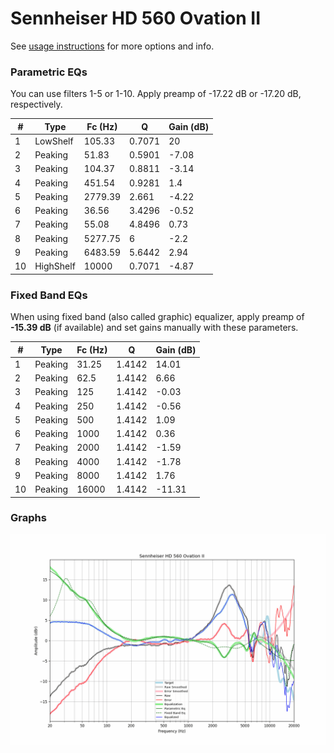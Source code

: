 # Sennheiser HD 560 Ovation II
See [usage instructions](https://github.com/jaakkopasanen/AutoEq#usage) for more options and info.

### Parametric EQs
You can use filters 1-5 or 1-10. Apply preamp of -17.22 dB or -17.20 dB, respectively.

|   # | Type      |   Fc (Hz) |      Q |   Gain (dB) |
|-----|-----------|-----------|--------|-------------|
|   1 | LowShelf  |    105.33 | 0.7071 |       20    |
|   2 | Peaking   |     51.83 | 0.5901 |       -7.08 |
|   3 | Peaking   |    104.37 | 0.8811 |       -3.14 |
|   4 | Peaking   |    451.54 | 0.9281 |        1.4  |
|   5 | Peaking   |   2779.39 | 2.661  |       -4.22 |
|   6 | Peaking   |     36.56 | 3.4296 |       -0.52 |
|   7 | Peaking   |     55.08 | 4.8496 |        0.73 |
|   8 | Peaking   |   5277.75 | 6      |       -2.2  |
|   9 | Peaking   |   6483.59 | 5.6442 |        2.94 |
|  10 | HighShelf |  10000    | 0.7071 |       -4.87 |

### Fixed Band EQs
When using fixed band (also called graphic) equalizer, apply preamp of **-15.39 dB** (if available) and set gains manually with these parameters.

|   # | Type    |   Fc (Hz) |      Q |   Gain (dB) |
|-----|---------|-----------|--------|-------------|
|   1 | Peaking |     31.25 | 1.4142 |       14.01 |
|   2 | Peaking |     62.5  | 1.4142 |        6.66 |
|   3 | Peaking |    125    | 1.4142 |       -0.03 |
|   4 | Peaking |    250    | 1.4142 |       -0.56 |
|   5 | Peaking |    500    | 1.4142 |        1.09 |
|   6 | Peaking |   1000    | 1.4142 |        0.36 |
|   7 | Peaking |   2000    | 1.4142 |       -1.59 |
|   8 | Peaking |   4000    | 1.4142 |       -1.78 |
|   9 | Peaking |   8000    | 1.4142 |        1.76 |
|  10 | Peaking |  16000    | 1.4142 |      -11.31 |

### Graphs
![](./Sennheiser%20HD%20560%20Ovation%20II.png)
